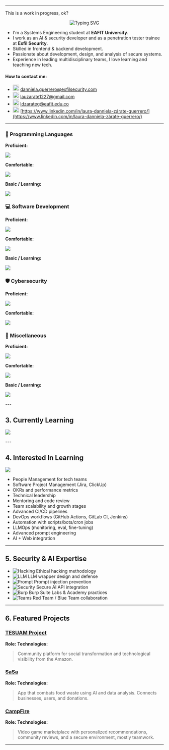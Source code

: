 <!-- Danniela Zárate Guerrero - GitHub Profile README -->

---
<!-- ✨ Header Animation -->
This is a work in progress, ok?

<p align="center">
  <a href="https://git.io/typing-svg">
    <img src="https://readme-typing-svg.demolab.com?font=Fira+Code&size=28&duration=3000&pause=1000&color=F09B2B&center=true&vCenter=true&width=800&height=100&lines=Hi%2C+I'm+Danniela+Guerrero.;Project+Coordinator+%7C+Cross-Stack+Developer;Penetration+Tester+%7C+AI+Security+Developer" alt="Typing SVG" />
  </a>
</p>

* I'm a Systems Engineering student at **EAFIT University**.
* I work as an AI & security developer and as a penetration tester trainee at **Exfil Security**.
* Skilled in frontend & backend development.
* Passionate about development, design, and analysis of secure systems.
* Experience in leading multidisciplinary teams, I love learning and teaching new tech.

#### How to contact me:
  * <img src="https://cdn-icons-png.flaticon.com/512/732/732200.png" width="20" /> [danniela.guerrero@exfilsecurity.com](mailto:danniela.guerrero@exfilsecurity.com)
  * <img src="https://cdn-icons-png.flaticon.com/512/732/732200.png" width="20" /> [lauzarate1227@gmail.com](mailto:lauzarate1227@gmail.com)
  * <img src="https://cdn-icons-png.flaticon.com/512/732/732200.png" width="20" /> [ldzarateg@eafit.edu.co](mailto:ldzarateg@eafit.edu.co)
  * <img src="https://cdn-icons-png.flaticon.com/512/174/174857.png" width="20" /> [https://www.linkedin.com/in/laura-danniela-zárate-guerrero/](https://www.linkedin.com/in/laura-danniela-zárate-guerrero/)
---

### 🧠 Programming Languages

**Proficient:**
<p>
  <img src="https://skillicons.dev/icons?i=python,typescript,javascript,bash,java,sql" />
</p>

**Comfortable:**
<p>
  <img src="https://skillicons.dev/icons?i=r,powershell" />
</p>

**Basic / Learning:**
<p>
  <img src="https://skillicons.dev/icons?i=cpp,c,php,haskell,assembly" />
</p>

### 💻 Software Development

**Proficient:**
<p>
  <img src="https://skillicons.dev/icons?i=html,css,sass,react,tailwind,bootstrap,materialui,fastapi,flask,django" />
</p>

**Comfortable:**
<p>
  <img src="https://skillicons.dev/icons?i=vue,nextjs,nodejs" />
</p>

**Basic / Learning:**
<p>
  <img src="https://skillicons.dev/icons?i=angular,alpinejs,laravel,php" />
</p>

### 🛡️ Cybersecurity

**Proficient:**
<p>
  <img src="https://skillicons.dev/icons?i=burpsuite,tryhackme,zap,nmap,apigateway,jwt,rest,https" />
</p>

**Comfortable:**
<p>
  <img src="https://skillicons.dev/icons?i=htb,wireshark,kali,sqlmap,graphql" />
</p>

### 🧰 Miscellaneous

**Proficient:**
<p>
  <img src="https://skillicons.dev/icons?i=git,github,notion,mysql,supabase,openai,pytorch,pandas" />
</p>

**Comfortable:**
<p>
  <img src="https://skillicons.dev/icons?i=matplotlib,docker,githubactions,railway,figma,canva,lucidchart" />
</p>

**Basic / Learning:**
<p>
  <img src="https://skillicons.dev/icons?i=mongodb,firebase,obsidian,adobe,drawio" />
</p>
---

## 3. Currently Learning

<p>
  <img src="https://skillicons.dev/icons?i=githubactions,aws,security,openai,kali" />
</p>
---

## 4. Interested In Learning

<p>
  <img src="https://skillicons.dev/icons?i=people,jira,analytics,githubactions,gitlab,shell,openai,react" />
</p>

* People Management for tech teams
* Software Project Management (Jira, ClickUp)
* OKRs and performance metrics
* Technical leadership
* Mentoring and code review
* Team scalability and growth stages
* Advanced CI/CD pipelines
* DevOps workflows (GitHub Actions, GitLab CI, Jenkins)
* Automation with scripts/bots/cron jobs
* LLMOps (monitoring, eval, fine-tuning)
* Advanced prompt engineering
* AI + Web integration
---

## 5. Security & AI Expertise

* ![Hacking](https://skillicons.dev/icons?i=kali) Ethical hacking methodology
* ![LLM](https://skillicons.dev/icons?i=openai) LLM wrapper design and defense
* ![Prompt](https://skillicons.dev/icons?i=zap) Prompt injection prevention
* ![Security](https://skillicons.dev/icons?i=security) Secure AI API integration
* ![Burp](https://skillicons.dev/icons?i=burpsuite) Burp Suite Labs & Academy practices
* ![Teams](https://skillicons.dev/icons?i=people) Red Team / Blue Team collaboration
---

## 6. Featured Projects

### [TESUAM Project](https://github.com/evennco/TESUAM-Project)

**Role:**
**Technologies:**

> Community platform for social transformation and technological visibility from the Amazon.

### [SaSa](https://github.com/LauZar12/SaSa)

**Role:**
**Technologies:**

> App that combats food waste using AI and data analysis. Connects businesses, users, and donations.

### [CampFire](https://github.com/LauZar12/Campfire)

**Role:**
**Technologies:**

> Video game marketplace with personalized recommendations, community reviews, and a secure environment, mostly teamwork.
---
